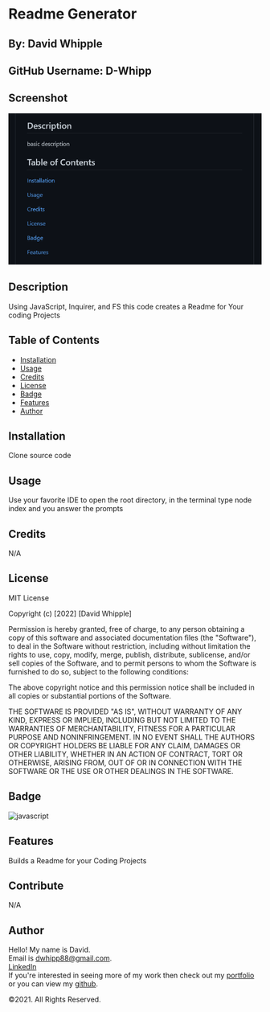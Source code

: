 
      
# Readme Generator
      

      
## By: David Whipple
      

      
## GitHub Username: D-Whipp
      

      
## Screenshot
      

      
<img src="./assets/images/screenShot.png" alt="Project screenshot" />
      

      
## Description
      

      
Using JavaScript, Inquirer, and FS this code creates a Readme for Your coding Projects
      

      
## Table of Contents
      

      
- [Installation](#installation)   
- [Usage](#usage)    
- [Credits](#credits)    
- [License](#license)    
- [Badge](#badge)    
- [Features](#features)
- [Author](#author)
      

      
## Installation
      

      
Clone source code
      

      
## Usage
      

      
Use your favorite IDE to open the root directory, in the terminal type node index and you answer the prompts
      

      
## Credits
      

      
N/A
      

      
## License
      
MIT License

Copyright (c) [2022] [David Whipple]

Permission is hereby granted, free of charge, to any person obtaining a copy of this software and associated documentation files (the "Software"), to deal in the Software without restriction, including without limitation the rights to use, copy, modify, merge, publish, distribute, sublicense, and/or sell copies of the Software, and to permit persons to whom the Software is furnished to do so, subject to the following conditions:

The above copyright notice and this permission notice shall be included in all copies or substantial portions of the Software.

THE SOFTWARE IS PROVIDED "AS IS", WITHOUT WARRANTY OF ANY KIND, EXPRESS OR IMPLIED, INCLUDING BUT NOT LIMITED TO THE WARRANTIES OF MERCHANTABILITY, FITNESS FOR A PARTICULAR PURPOSE AND NONINFRINGEMENT. IN NO EVENT SHALL THE AUTHORS OR COPYRIGHT HOLDERS BE LIABLE FOR ANY CLAIM, DAMAGES OR OTHER LIABILITY, WHETHER IN AN ACTION OF CONTRACT, TORT OR OTHERWISE, ARISING FROM, OUT OF OR IN CONNECTION WITH THE SOFTWARE OR THE USE OR OTHER DEALINGS IN THE SOFTWARE.
      
## Badge
      
![javascript](https://img.shields.io/badge/JavaScript-323330?style=for-the-badge&logo=javascript&logoColor=F7DF1E)

      
## Features
      
Builds a Readme for your Coding Projects
      

      
## Contribute
      
N/A
     
      
## Author

Hello! My name is David.<br>
Email is dwhipp88@gmail.com. <br>
[LinkedIn](https://www.linkedin.com/in/david-w-079841213/) <br>
If you're interested in seeing more of my work then check out my [portfolio](http://mighty-brook-32674.herokuapp.com/) or you can view my [github](https://github.com/D-Whipp).<br>
      

      
©2021. All Rights Reserved.
    
